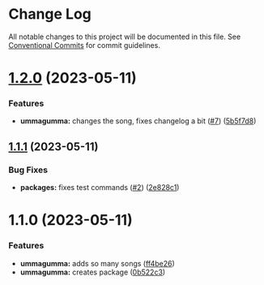 # Change Log

All notable changes to this project will be documented in this file.
See [Conventional Commits](https://conventionalcommits.org) for commit guidelines.

# [1.2.0](https://github.com/convidera/learning-lerna/compare/@convidera/ummagumma@1.1.1...@convidera/ummagumma@1.2.0) (2023-05-11)


### Features

* **ummagumma:** changes the song, fixes changelog a bit ([#7](https://github.com/convidera/learning-lerna/issues/7)) ([5b5f7d8](https://github.com/convidera/learning-lerna/commit/5b5f7d8eb40eb8ef578d1d51d0c3371a25887742))





## [1.1.1](https://github.com/convidera/learning-lerna/compare/@convidera/ummagumma@1.1.0...@convidera/ummagumma@1.1.1) (2023-05-11)


### Bug Fixes

* **packages:** fixes test commands ([#2](https://github.com/convidera/learning-lerna/issues/2)) ([2e828c1](https://github.com/convidera/learning-lerna/commit/2e828c1eca9826f3d7e264d0d46e3427608a136b))





# 1.1.0 (2023-05-11)


### Features

* **ummagumma:** adds so many songs ([ff4be26](https://github.com/convidera/learning-lerna/commit/ff4be265b3f41bd83e84a0a4cf494c17758662c5))
* **ummagumma:** creates package ([0b522c3](https://github.com/convidera/learning-lerna/commit/0b522c37c27606ac47c95a8314708286f9258a89))
